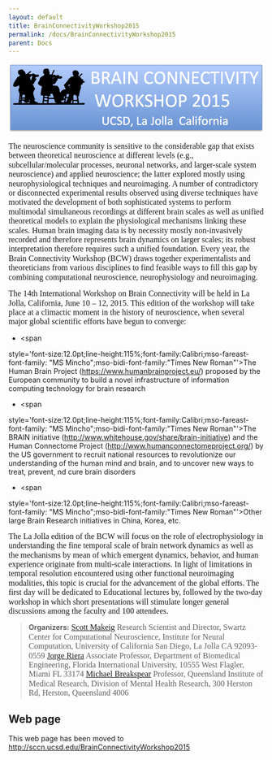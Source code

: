 ```yaml
---
layout: default
title: BrainConnectivityWorkshop2015
permalink: /docs/BrainConnectivityWorkshop2015
parent: Docs
---
```


<center>

![600pix](/assets/images/BCW2015web.png)

</center>

<span
style='font-size:12.0pt;line-height:115%;font-family:Calibri;mso-fareast-font-family:
"MS Mincho";mso-bidi-font-family:"Times New Roman"'> The neuroscience
community is sensitive to the considerable gap that exists between
theoretical neuroscience at different levels (e.g.,
subcellular/molecular processes, neuronal networks, and larger-scale
system neuroscience) and applied neuroscience; the latter explored
mostly using neurophysiological techniques and neuroimaging. A number of
contradictory or disconnected experimental results observed using
diverse techniques have motivated the development of both sophisticated
systems to perform multimodal simultaneous recordings at different brain
scales as well as unified theoretical models to explain the
physiological mechanisms linking these scales. Human brain imaging data
is by necessity mostly non-invasively recorded and therefore represents
brain dynamics on larger scales; its robust interpretation therefore
requires such a unified foundation. Every year, the Brain Connectivity
Workshop (BCW) draws together experimentalists and theoreticians from
various disciplines to find feasible ways to fill this gap by combining
computational neuroscience, neurophysiology and neuroimaging.</span>

<span
style='font-size:12.0pt;line-height:115%;font-family:Calibri;mso-fareast-font-family:
"MS Mincho";mso-bidi-font-family:"Times New Roman"'>The 14th
International Workshop on Brain Connectivity will be held in La Jolla,
California, June 10 – 12, 2015. This edition of the workshop will take
place at a climactic moment in the history of neuroscience, when several
major global scientific efforts have begun to converge:</span>

  - \<span

style='font-size:12.0pt;line-height:115%;font-family:Calibri;mso-fareast-font-family:
"MS Mincho";mso-bidi-font-family:"Times New Roman"'\>The Human Brain
Project (https://www.humanbrainproject.eu/) proposed by the European
community to build a novel infrastructure of information computing
technology for brain research</span>

  - \<span

style='font-size:12.0pt;line-height:115%;font-family:Calibri;mso-fareast-font-family:
"MS Mincho";mso-bidi-font-family:"Times New Roman"'\>The BRAIN
initiative (http://www.whitehouse.gov/share/brain-initiative) and the
Human Connectome Project (http://www.humanconnectomeproject.org/) by the
US government to recruit national resources to revolutionize our
understanding of the human mind and brain, and to uncover new ways to
treat, prevent, nd cure brain disorders</span>

  - \<span

style='font-size:12.0pt;line-height:115%;font-family:Calibri;mso-fareast-font-family:
"MS Mincho";mso-bidi-font-family:"Times New Roman"'\>Other large Brain
Research initiatives in China, Korea, etc.</span>

<span
style='font-size:12.0pt;line-height:115%;font-family:Calibri;mso-fareast-font-family:
"MS Mincho";mso-bidi-font-family:"Times New Roman"'>The La Jolla edition
of the BCW will focus on the role of electrophysiology in understanding
the fine temporal scale of brain network dynamics as well as the
mechanisms by mean of which emergent dynamics, behavior, and human
experience originate from multi-scale interactions. In light of
limitations in temporal resolution encountered using other functional
neuroimaging modalities, this topic is crucial for the advancement of
the global efforts. The first day will be dedicated to Educational
lectures by, followed by the two-day workshop in which short
presentations will stimulate longer general discussions among the
faculty and 100 attendees.</span>

> <b>Organizers:</b>
> <span
> style='font-size:12.0pt;line-height:115%;font-family:Calibri;mso-fareast-font-family:
> "MS Mincho";mso-bidi-font-family:"Times New Roman"'>[Scott
> Makeig](http://sccn.ucsd.edu/~scott) Research Scientist and Director,
> Swartz Center for Computational Neuroscience, Institute for Neural
> Computation, University of California San Diego, La Jolla CA
> 92093-0559
> [Jorge Riera](http://nmd.fiu.edu) Associate Professor, Department of
> Biomedical Engineering, Florida International University, 10555 West
> Flagler, Miami FL 33174
> [Michael
> Breakspear](http://www.qimrberghofer.edu.au/page/Lab/Systems_Neuroscience_Group/)
> Professor, Queensland Institute of Medical Research, Division of
> Mental Health Research, 300 Herston Rd, Herston, Queensland 4006
> </span>

## <b>Web page</b>

This web page has been moved to
<http://sccn.ucsd.edu/BrainConnectivityWorkshop2015>